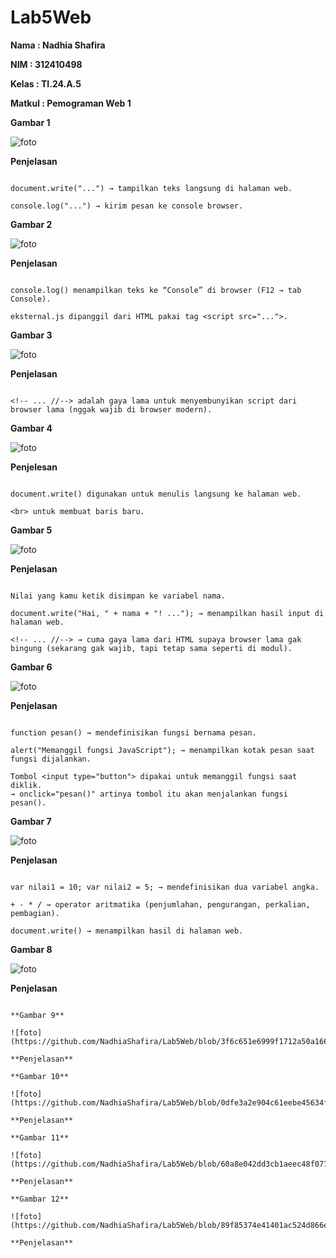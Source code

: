 # Lab5Web

**Nama            : Nadhia Shafira**

**NIM             : 312410498**

**Kelas           : TI.24.A.5**

**Matkul          : Pemograman Web 1**


**Gambar 1**

![foto](https://github.com/NadhiaShafira/Lab5Web/blob/9b63fdc2a27633d89f23bb4b5740cd339115ce11/fotoFoto/Gambar%201.png) 

**Penjelasan**

```window.alert("...") → munculkan kotak pesan (alert box).

document.write("...") → tampilkan teks langsung di halaman web.

console.log("...") → kirim pesan ke console browser.
```

**Gambar 2**

![foto](https://github.com/NadhiaShafira/Lab5Web/blob/75cbb82c498a6d786ceb52f5b87a612dff5a4266/fotoFoto/Gambar%202.png) 

**Penjelasan**

```document.write() menulis teks ke halaman web.

console.log() menampilkan teks ke “Console” di browser (F12 → tab Console).

eksternal.js dipanggil dari HTML pakai tag <script src="...">.
```

**Gambar 3**

![foto](https://github.com/NadhiaShafira/Lab5Web/blob/a6f62e7ed2601906a8bd866590897e2a379c666b/fotoFoto/Gambar%203.png) 

**Penjelasan**

```window.alert() → menampilkan pesan pop-up ke pengguna.

<!-- ... //--> adalah gaya lama untuk menyembunyikan script dari browser lama (nggak wajib di browser modern).
```

**Gambar 4**

![foto](https://github.com/NadhiaShafira/Lab5Web/blob/5196e49dd6a42b93b46c5b7bf634f7be26d4f464/fotoFoto/Gambar%204.png)

**Penjelesan**

```Penjelasan:

document.write() digunakan untuk menulis langsung ke halaman web.

<br> untuk membuat baris baru.
```

**Gambar 5**

![foto](https://github.com/NadhiaShafira/Lab5Web/blob/f8e44225304070ad73de1a21ed782d5872339026/fotoFoto/Gambar%205.png)

**Penjelasan**

```window.prompt("Siapa nama Anda?", ""); → munculin kotak input ke pengguna untuk ngetik nama.

Nilai yang kamu ketik disimpan ke variabel nama.

document.write("Hai, " + nama + "! ..."); → menampilkan hasil input di halaman web.

<!-- ... //--> → cuma gaya lama dari HTML supaya browser lama gak bingung (sekarang gak wajib, tapi tetap sama seperti di modul).
```

**Gambar 6**

![foto](https://github.com/NadhiaShafira/Lab5Web/blob/cdf193563088946c12cbac1e1143f98b4c072466/fotoFoto/Gambar%206.png) 

**Penjelasan**

```Penjelasan:

function pesan() → mendefinisikan fungsi bernama pesan.

alert("Memanggil fungsi JavaScript"); → menampilkan kotak pesan saat fungsi dijalankan.

Tombol <input type="button"> dipakai untuk memanggil fungsi saat diklik.
→ onclick="pesan()" artinya tombol itu akan menjalankan fungsi pesan().
```

**Gambar 7**

![foto](https://github.com/NadhiaShafira/Lab5Web/blob/9251fc266ecb31deab59dbc6d14e5b746cfaa6fa/fotoFoto/Gambar%207.png)

**Penjelasan**

```Penjelasan:

var nilai1 = 10; var nilai2 = 5; → mendefinisikan dua variabel angka.

+ - * / → operator aritmatika (penjumlahan, pengurangan, perkalian, pembagian).

document.write() → menampilkan hasil di halaman web.
```

**Gambar 8**

![foto](https://github.com/NadhiaShafira/Lab5Web/blob/04efa1f09ec5aeee39221123745ebc94b9171b08/fotoFoto/Gambar%208.png)

**Penjelasan**

```

**Gambar 9**

![foto](https://github.com/NadhiaShafira/Lab5Web/blob/3f6c651e6999f1712a50a166f966c928c62f91f7/fotoFoto/Gambar%209.png)

**Penjelasan**

**Gambar 10**

![foto](https://github.com/NadhiaShafira/Lab5Web/blob/0dfe3a2e904c61eebe45634fb332076d969777d0/fotoFoto/Gambar%2010.png)

**Penjelasan**

**Gambar 11**

![foto](https://github.com/NadhiaShafira/Lab5Web/blob/60a8e042dd3cb1aeec48f077f1acfd3f89ef0e04/fotoFoto/Gambar%2011.png)

**Penjelasan**

**Gambar 12**

![foto](https://github.com/NadhiaShafira/Lab5Web/blob/89f85374e41401ac524d866e11f8db77f93dd272/fotoFoto/Gambar%2012.png) 

**Penjelasan**






